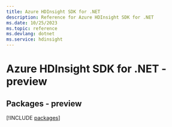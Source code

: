 ```yaml
---
title: Azure HDInsight SDK for .NET
description: Reference for Azure HDInsight SDK for .NET
ms.date: 10/25/2023
ms.topic: reference
ms.devlang: dotnet
ms.service: hdinsight
---
```

# Azure HDInsight SDK for .NET - preview
## Packages - preview
[!INCLUDE [packages](hdinsight-index.md)]